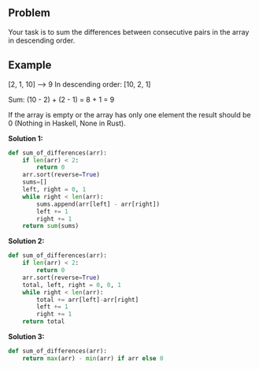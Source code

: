 ## Problem

Your task is to sum the differences between consecutive pairs in the array in descending order.

## Example

[2, 1, 10] --> 9
In descending order: [10, 2, 1]

Sum: (10 - 2) + (2 - 1) = 8 + 1 = 9

If the array is empty or the array has only one element the result should be 0 (Nothing in Haskell, None in Rust).

**Solution 1:**

```python
def sum_of_differences(arr):
    if len(arr) < 2:
        return 0
    arr.sort(reverse=True)
    sums=[]
    left, right = 0, 1
    while right < len(arr):
        sums.append(arr[left] - arr[right])
        left += 1
        right += 1
    return sum(sums)
```

**Solution 2:**

```python
def sum_of_differences(arr):
    if len(arr) < 2:
        return 0
    arr.sort(reverse=True)
    total, left, right = 0, 0, 1
    while right < len(arr):
        total += arr[left]-arr[right]
        left += 1
        right += 1
    return total
```

**Solution 3:**

```python
def sum_of_differences(arr):
    return max(arr) - min(arr) if arr else 0
```
